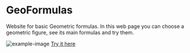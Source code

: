 # GeoFormulas
Website for basic Geometric formulas.
In this web page you can choose a geometric figure, see its main formulas and try them.

<img src="https://i.ibb.co/zJgnGgR/example-Image.png" alt="example-image" border="0"></a>
[Try it here](https://htmlpreview.github.io/?https://github.com/Gabritorre/GeoFormulas/blob/main/index.html)
